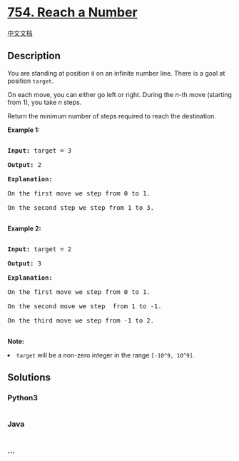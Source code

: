# [754. Reach a Number](https://leetcode.com/problems/reach-a-number)

[中文文档](/solution/0700-0799/0754.Reach%20a%20Number/README.md)

## Description
<p>

You are standing at position <code>0</code> on an infinite number line.  There is a goal at position <code>target</code>.

</p><p>

On each move, you can either go left or right.  During the <i>n</i>-th move (starting from 1), you take <i>n</i> steps.

</p><p>

Return the minimum number of steps required to reach the destination.

</p>



<p><b>Example 1:</b><br />

<pre>

<b>Input:</b> target = 3

<b>Output:</b> 2

<b>Explanation:</b>

On the first move we step from 0 to 1.

On the second step we step from 1 to 3.

</pre>

</p>



<p><b>Example 2:</b><br />

<pre>

<b>Input:</b> target = 2

<b>Output:</b> 3

<b>Explanation:</b>

On the first move we step from 0 to 1.

On the second move we step  from 1 to -1.

On the third move we step from -1 to 2.

</pre>

</p>



<p><b>Note:</b><br>

<li><code>target</code> will be a non-zero integer in the range <code>[-10^9, 10^9]</code>.</li>

</p>


## Solutions


<!-- tabs:start -->

### **Python3**

```python

```

### **Java**

```java

```

### **...**
```

```

<!-- tabs:end -->